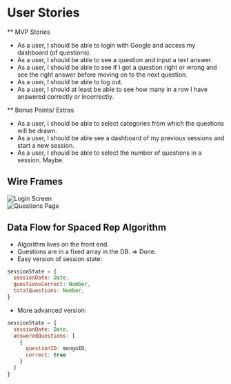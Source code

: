 # User Stories

** MVP Stories
* As a user, I should be able to login with Google and access my dashboard (of questions).
* As a user, I should be able to see a question and input a text answer.
* As a user, I should be able to see if I got a question right or wrong and see the right answer before moving on to the next question.
* As a user, I should be able to log out.
* As a user, I should at least be able to see how many in a row I have answered correctly or incorrectly.

** Bonus Points/ Extras
* As a user, I should be able to select categories from which the questions will be drawn.
* As a user, I should be able see a dashboard of my previous sessions and start a new session.
* As a user, I should be able to select the number of questions in a session. Maybe.


## Wire Frames

![Login Screen](https://wireframe.cc/PAFKuo) <br/>
![Questions Page](https://wireframe.cc/jLggtc) <br/>

## Data Flow for Spaced Rep Algorithm

* Algorithm lives on the front end.
* Questions are in a fixed array in the DB. => Done.
* Easy version of session state:
```js
sessionState = {
  sessionDate: Date,
  questionsCorrect: Number,
  totalQuestions: Number,
}
```
* More advanced version:
```js
sessionState = {
  sessionDate: Date,
  answeredQuestions: [
    {
      questionID: mongoID,
      correct: true
    }
  ]
}
```

